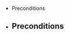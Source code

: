 - <a href="#Preconditions" style="text-decoration: none">Preconditions</a>

- ## <a name="Preconditions">Preconditions</a>